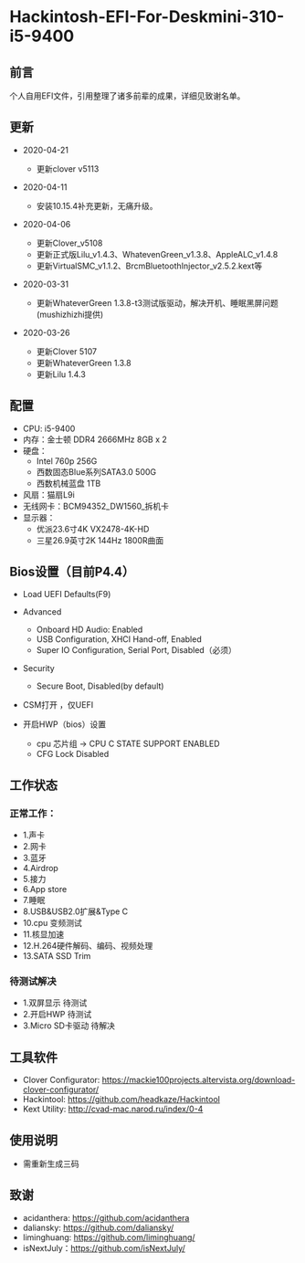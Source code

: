 # Hackintosh-EFI-For-Deskmini-310-i5-9400

## 前言

个人自用EFI文件，引用整理了诸多前辈的成果，详细见致谢名单。

## 更新

- 2020-04-21
    - 更新clover v5113

- 2020-04-11
    - 安装10.15.4补充更新，无痛升级。
    
- 2020-04-06
    - 更新Clover_v5108
    - 更新正式版Lilu_v1.4.3、WhatevenGreen_v1.3.8、AppleALC_v1.4.8
    - 更新VirtualSMC_v1.1.2、BrcmBluetoothInjector_v2.5.2.kext等

- 2020-03-31     
    - 更新WhateverGreen 1.3.8-t3测试版驱动，解决开机、睡眠黑屏问题(mushizhizhi提供)

 - 2020-03-26     
    - 更新Clover 5107   
    - 更新WhateverGreen 1.3.8
    - 更新Lilu 1.4.3

## 配置

 - CPU: i5-9400
 - 内存：金士顿 DDR4 2666MHz 8GB x 2
 - 硬盘：
      - Intel 760p 256G 
      - 西数固态Blue系列SATA3.0  500G  
      - 西数机械蓝盘 1TB 
 - 风扇：猫扇L9i
 - 无线网卡：BCM94352_DW1560_拆机卡
 - 显示器：
    - 优派23.6寸4K VX2478-4K-HD
    - 三星26.9英寸2K 144Hz 1800R曲面

## Bios设置（目前P4.4）

- Load UEFI Defaults(F9)
- Advanced
    - Onboard HD Audio: Enabled
    - USB Configuration, XHCI Hand-off, Enabled
    - Super IO Configuration, Serial Port, Disabled（必须）
- Security 
    - Secure Boot, Disabled(by default)
- CSM打开 ，仅UEFI

- 开启HWP（bios）设置
   - cpu 芯片组 -> CPU C STATE SUPPORT  ENABLED
   - CFG Lock   Disabled

## 工作状态

### 正常工作：

- 1.声卡 
- 2.网卡 
- 3.蓝牙 
- 4.Airdrop  
- 5.接力 
- 6.App store  
- 7.睡眠 
- 8.USB&USB2.0扩展&Type C    
- 10.cpu 变频测试 
- 11.核显加速 
- 12.H.264硬件解码、编码、视频处理
- 13.SATA SSD Trim
 
### 待测试解决

- 1.双屏显示 待测试
- 2.开启HWP  待测试
- 3.Micro SD卡驱动 待解决

## 工具软件

- Clover Configurator: https://mackie100projects.altervista.org/download-clover-configurator/
- Hackintool: https://github.com/headkaze/Hackintool
- Kext Utility: http://cvad-mac.narod.ru/index/0-4

## 使用说明

- 需重新生成三码

## 致谢

 - acidanthera: https://github.com/acidanthera
 - daliansky: https://github.com/daliansky/
 - liminghuang: https://github.com/liminghuang/
 - isNextJuly：https://github.com/isNextJuly/






















